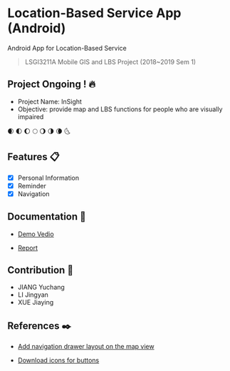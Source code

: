 # Location-Based Service App (Android)
Android App for Location-Based Service
> LSGI3211A Mobile GIS and LBS Project (2018~2019 Sem 1)  

## Project Ongoing ! :fire:
- Project Name: InSight
- Objective: provide map and LBS functions for people who are visually impaired
 
:waxing_crescent_moon:
:first_quarter_moon:
:waxing_gibbous_moon:
:full_moon:
:waning_gibbous_moon:
:last_quarter_moon:
:waning_crescent_moon:
:last_quarter_moon_with_face:

## Features :clipboard:
- [x] Personal Information
- [x] Reminder
- [x] Navigation

## Documentation :file_folder:
+ [Demo Vedio]( EMPTY)

+ [Report]( EMPTY )

## Contribution :eyes:
- JIANG Yuchang
- LI Jingyan
- XUE Jiaying

## References :black_nib:
+ [Add navigation drawer layout on the map view](https://stackoverflow.com/questions/45604680/android-add-navigation-drawer-to-default-maps-activity)

+ [Download icons for buttons](https://material.io/tools/icons/?icon=search&style=baseline)


